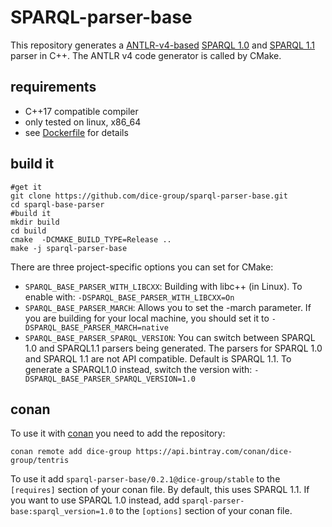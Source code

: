 # SPARQL-parser-base

This repository generates a [ANTLR-v4-based](https://github.com/antlr/antlr4) [SPARQL 1.0](https://www.w3.org/TR/rdf-sparql-query/) and [SPARQL 1.1](https://www.w3.org/TR/sparql11-overview/) parser in C++. The ANTLR v4 code generator is called by CMake.

## requirements

- C++17 compatible compiler
- only tested on linux, x86_64
- see [Dockerfile](Dockerfile) for details 

## build it

```shell
#get it 
git clone https://github.com/dice-group/sparql-parser-base.git
cd sparql-base-parser
#build it
mkdir build
cd build
cmake  -DCMAKE_BUILD_TYPE=Release ..
make -j sparql-parser-base
```

There are three project-specific options you can set for CMake:

- `SPARQL_BASE_PARSER_WITH_LIBCXX`: Building with libc++ (in Linux). To enable with: `-DSPARQL_BASE_PARSER_WITH_LIBCXX=On`
- `SPARQL_BASE_PARSER_MARCH`: Allows you to set the -march parameter. If you are building for your local machine, you should set it to `-DSPARQL_BASE_PARSER_MARCH=native`
- `SPARQL_BASE_PARSER_SPARQL_VERSION`: You can switch between SPARQL 1.0 and SPARQL1.1 parsers being generated. The parsers for SPARQL 1.0 and SPARQL 1.1 are not API compatible. Default is SPARQL 1.1. To generate a SPARQL1.0 instead, switch the version with: `-DSPARQL_BASE_PARSER_SPARQL_VERSION=1.0`   

## conan

To use it with [conan](https://conan.io/) you need to add the repository:
```shell
conan remote add dice-group https://api.bintray.com/conan/dice-group/tentris
```

To use it add `sparql-parser-base/0.2.1@dice-group/stable` to the `[requires]` section of your conan file.
By default, this uses SPARQL 1.1. 
If you want to use SPARQL 1.0 instead, add `sparql-parser-base:sparql_version=1.0` to the `[options]` section of your conan file.